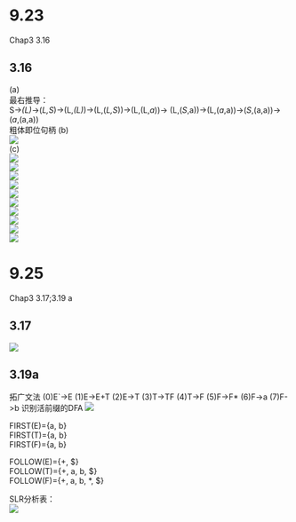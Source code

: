 # 9.23
Chap3 3.16
## 3.16
(a)  
最右推导：  
S->*(L)*->(*L,S*)->(L,*(L)*)->(L,(*L,S*))->(L,(L,*a*))-> 
(L,(*S*,a))->(L,(*a*,a))->(*S*,(a,a))->(*a*,(a,a))  
粗体即位句柄
(b)  
![](3.16b.png)  
(c)   
![](2.png)  
![](3.png)  
![](4.png)  
![](5.png)  
![](6.png)  
![](7.png)  
![](8.png)  
![](9.png)  
![](10.png)  
![](1.png)
  
# 9.25
Chap3 3.17;3.19 a
## 3.17
![](3.17.png)

## 3.19a
拓广文法
(0)E\`-\>E
(1)E-\>E+T
(2)E-\>T
(3)T-\>TF
(4)T-\>F
(5)F-\>F\*
(6)F-\>a
(7)F-\>b
识别活前缀的DFA
![](3.19a.png)

FIRST(E)={a, b}  
FIRST(T)={a, b}  
FIRST(F)={a, b}  
  
FOLLOW(E)={+, $}  
FOLLOW(T)={+, a, b, $}  
FOLLOW(F)={+, a, b, \*, $}  
  
SLR分析表：  
![](3.19p.png)










